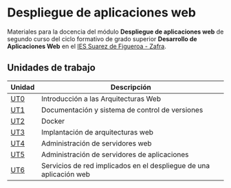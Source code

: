 # Despliegue de aplicaciones web

Materiales para la docencia del módulo **Despliegue de aplicaciones web** de segundo curso del ciclo formativo de grado superior **Desarrollo de Aplicaciones Web** en el [IES Suarez de Figueroa - Zafra](hhttps://www.suarezdefigueroa.es/).

## Unidades de trabajo

| Unidad                 | Descripción                                                        |
| ---------------------- | ------------------------------------------------------------------ |
| [UT0]()                | Introducción a las Arquitecturas Web                               |
| [UT1](./ut1/README.md) | Documentación y sistema de control de versiones                    |
| [UT2](./UT2/README.md) | Docker                                                             |
| [UT3](./UT3/README.md) | Implantación de arquitecturas web                                  |
| [UT4]()                | Administración de servidores web                                   |
| [UT5]()                | Administración de servidores de aplicaciones                       |
| [UT6]()                | Servicios de red implicados en el despliegue de una aplicación web |

